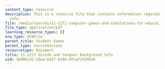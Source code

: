 ```yaml
---
content_type: resource
description: This is a resource file that contains information regarding background
  info.
file: /media/courses/11-127j-computer-games-and-simulations-for-education-and-exploration-spring-2015/3b886cd25daa6d2f639e97cafc929b30_MIT11_127JS15_DC_info.pdf
file_type: application/pdf
learning_resource_types: []
ocw_type: OCWFile
parent_title: Student Games
parent_type: CourseSection
resourcetype: Document
title: 11.127J Divide and Conquer Background Info
uid: 3b886cd2-5daa-6d2f-639e-97cafc929b30
---
```

